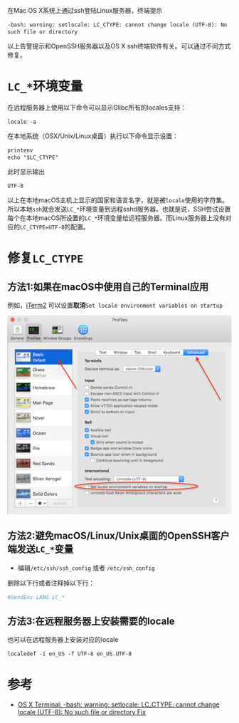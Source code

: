 在Mac OS X系统上通过ssh登陆Linux服务器，终端提示

```
-bash: warning: setlocale: LC_CTYPE: cannot change locale (UTF-8): No such file or directory
```

以上告警提示和OpenSSH服务器以及OS X ssh终端软件有关。可以通过不同方式修复。

# `LC_*`环境变量

在远程服务器上使用以下命令可以显示Glibc所有的locales支持：

```
locale -a
```

在本地系统（OSX/Unix/Linux桌面）执行以下命令显示设置：

```
printenv
echo "$LC_CTYPE"
```

此时显示输出

```
UTF-8
```

以上在本地macOS主机上显示的国家和语言名字，就是被`locale`使用的字符集。所以本地`ssh`就会发送`LC_*`环境变量到远程sshd服务器。也就是说，SSH尝试设置每个在本地macOS所设置的`LC_*`环境变量给远程服务器。而Linux服务器上没有对应的`LC_CTYPE=UTF-8`的配置。

# 修复`LC_CTYPE`

## 方法1:如果在macOS中使用自己的Terminal应用

例如，[iTerm2](https://www.iterm2.com/) 可以设置**取消**`Set locale environment variables on startup`

![iter2 unset locale environment variable](../../img/develop/mac/iterm2_unset_locale_environment.png)

## 方法2:避免macOS/Linux/Unix桌面的OpenSSH客户端发送`LC_*`变量

* 编辑`/etc/ssh/ssh_config` 或者 `/etc/ssh_config`

删除以下行或者注释掉以下行：

```bash
#SendEnv LANG LC_*
```

## 方法3:在远程服务器上安装需要的locale

也可以在远程服务器上安装对应的locale

```
localedef -i en_US -f UTF-8 en_US.UTF-8
```

# 参考

* [OS X Terminal: -bash: warning: setlocale: LC_CTYPE: cannot change locale (UTF-8): No such file or directory Fix](https://www.cyberciti.biz/faq/os-x-terminal-bash-warning-setlocale-lc_ctype-cannot-change-locale/)